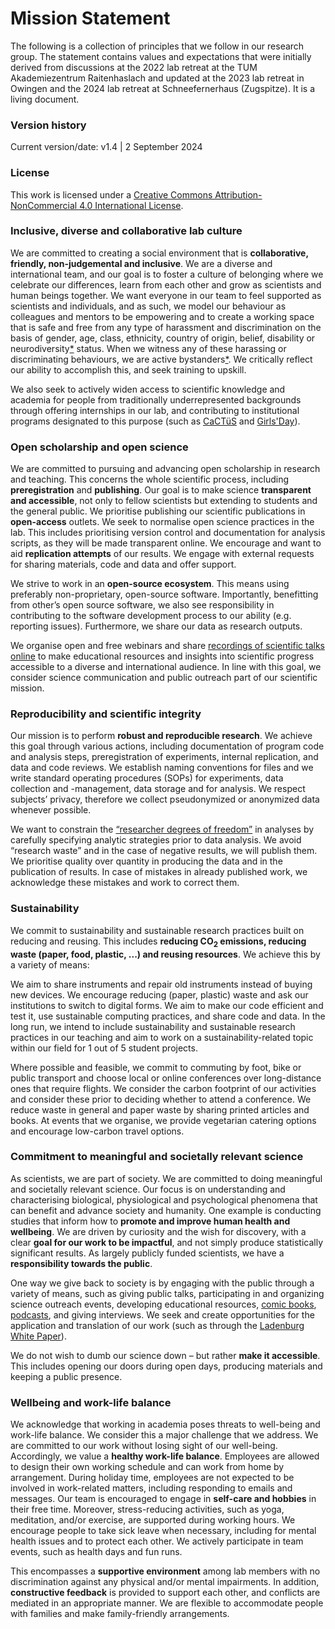# Mission Statement

The following is a collection of principles that we follow in our research group. The statement contains values and expectations that were initially derived from discussions at the 2022 lab retreat at the TUM Akademiezentrum Raitenhaslach and updated at the 2023 lab retreat in Owingen and the 2024 lab retreat at Schneefernerhaus (Zugspitze). It is a living document.

### Version history

Current version/date: v1.4 | 2 September 2024

### License

This work is licensed under a [Creative Commons Attribution-NonCommercial 4.0 International License](https://creativecommons.org/licenses/by/4.0/).

### Inclusive, diverse and collaborative lab culture

We are committed to creating a social environment that is **collaborative, friendly, non-judgemental and inclusive**. We are a diverse and international team, and our goal is to foster a culture of belonging where we celebrate our differences, learn from each other and grow as scientists and human beings together. We want everyone in our team to feel supported as scientists and individuals, and as such, we model our behaviour as colleagues and mentors to be empowering and to create a working space that is safe and free from any type of harassment and discrimination on the basis of gender, age, class, ethnicity, country of origin, belief, disability or neurodiversity[\*](https://www.health.harvard.edu/blog/what-is-neurodiversity-202111232645) status. When we witness any of these harassing or discriminating behaviours, we are active bystanders[\*](https://web.mit.edu/bystanders/definition/index.html). We critically reflect our ability to accomplish this, and seek training to upskill.

We also seek to actively widen access to scientific knowledge and academia for people from traditionally underrepresented backgrounds through offering internships in our lab, and contributing to institutional programs designated to this purpose (such as [CaCTüS](https://www.projects.tuebingen.mpg.de/) and [Girls'Day](https://www.girls-day.de/)).

### Open scholarship and open science

We are committed to pursuing and advancing open scholarship in research and teaching. This concerns the whole scientific process, including **preregistration** and **publishing**. Our goal is to make science **transparent and accessible**, not only to fellow scientists but extending to students and the general public. We prioritise publishing our scientific publications in **open-access** outlets. We seek to normalise open science practices in the lab. This includes prioritising version control and documentation for analysis scripts, as they will be made transparent online. We encourage and want to aid **replication attempts** of our results. We engage with external requests for sharing materials, code and data and offer support.

We strive to work in an **open-source ecosystem**. This means using preferably non-proprietary, open-source software. Importantly, benefitting from other’s open source software, we also see responsibility in contributing to the software development process to our ability (e.g. reporting issues). Furthermore, we share our data as research outputs.

We organise open and free webinars and share [recordings of scientific talks online](https://www.youtube.com/channel/UCTrGLi-baRDhagV8ckBFgPQ/featured) to make educational resources and insights into scientific progress accessible to a diverse and international audience. In line with this goal, we consider science communication and public outreach part of our scientific mission.

### Reproducibility and scientific integrity

Our mission is to perform **robust and reproducible research**. We achieve this goal through various actions, including documentation of program code and analysis steps, preregistration of experiments, internal replication, and data and code reviews. We establish naming conventions for files and we write standard operating procedures (SOPs) for experiments, data collection and -management, data storage and for analysis. We respect subjects’ privacy, therefore we collect pseudonymized or anonymized data whenever possible.

We want to constrain the [“researcher degrees of freedom”](https://doi.org/10.3389/fpsyg.2016.01832) in analyses by carefully specifying analytic strategies prior to data analysis. We avoid “research waste” and in the case of negative results, we will publish them. We prioritise quality over quantity in producing the data and in the publication of results. In case of mistakes in already published work, we acknowledge these mistakes and work to correct them.

### Sustainability

We commit to sustainability and sustainable research practices built on reducing and reusing. This includes **reducing CO<sub>2</sub> emissions, reducing waste (paper, food, plastic, ...) and reusing resources**. We achieve this by a variety of means:

We aim to share instruments and repair old instruments instead of buying new devices. We encourage reducing (paper, plastic) waste and ask our institutions to switch to digital forms. We aim to make our code efficient and test it, use sustainable computing practices, and share code and data. In the long run, we intend to include sustainability and sustainable research practices in our teaching and aim to work on a sustainability-related topic within our field for 1 out of 5 student projects.

Where possible and feasible, we commit to commuting by foot, bike or public transport and choose local or online conferences over long-distance ones that require flights. We consider the carbon footprint of our activities and consider these prior to deciding whether to attend a conference. We reduce waste in general and paper waste by sharing printed articles and books. At events that we organise, we provide vegetarian catering options and encourage low-carbon travel options.

### Commitment to meaningful and societally relevant science

As scientists, we are part of society. We are committed to doing meaningful and societally relevant science. Our focus is on understanding and characterising biological, physiological and psychological phenomena that can benefit and advance society and humanity. One example is conducting studies that inform how to **promote and improve human health and wellbeing**. We are driven by curiosity and the wish for discovery, with a clear **goal for our work to be impactful**, and not simply produce statistically significant results. As largely publicly funded scientists, we have a **responsibility towards the public**.

One way we give back to society is by engaging with the public through a variety of means, such as giving public talks, participating in and organizing science outreach events, developing educational resources, [comic books](https://enlightenyourclock.org/), [podcasts](https://tscnlab.org/podcast), and giving interviews. We seek and create opportunities for the application and translation of our work (such as through the [Ladenburg White Paper](https://doi.org/10.17605/osf.io/rxa35)).

We do not wish to dumb our science down – but rather **make it accessible**. This includes opening our doors during open days, producing materials and keeping a public presence.

### Wellbeing and work-life balance

We acknowledge that working in academia poses threats to well-being and work-life balance. We consider this a major challenge that we address. We are committed to our work without losing sight of our well-being. Accordingly, we value a **healthy work-life balance**. Employees are allowed to design their own working schedule and can work from home by arrangement. During holiday time, employees are not expected to be involved in work-related matters, including responding to emails and messages. Our team is encouraged to engage in **self-care and hobbies** in their free time. Moreover, stress-reducing activities, such as yoga, meditation, and/or exercise, are supported during working hours. We encourage people to take sick leave when necessary, including for mental health issues and to protect each other. We actively participate in team events, such as health days and fun runs.

This encompasses a **supportive environment** among lab members with no discrimination against any physical and/or mental impairments. In addition, **constructive feedback** is provided to support each other, and conflicts are mediated in an appropriate manner. We are flexible to accommodate people with families and make family-friendly arrangements.
